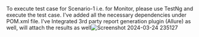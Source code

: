 To execute test case for Scenario-1 i.e. for Monitor, please use TestNg and execute the test case.
I've added all the necessary dependencies under POM.xml file.
I've Integrated 3rd party report generation plugin (Allure) as well, will attach the results as well![Screenshot 2024-03-24 235127](https://github.com/AnilkMengji/MyRepo/assets/164224043/eccfd6f9-5958-4b93-94f1-636234039363)
